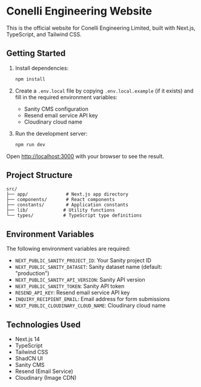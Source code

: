 # Conelli Engineering Website

This is the official website for Conelli Engineering Limited, built with Next.js, TypeScript, and Tailwind CSS.
<!-- Test commit for deployment fix -->
## Getting Started

1. Install dependencies:
   ```bash
   npm install
   ```

2. Create a `.env.local` file by copying `.env.local.example` (if it exists) and fill in the required environment variables:
   - Sanity CMS configuration
   - Resend email service API key
   - Cloudinary cloud name

3. Run the development server:
   ```bash
   npm run dev
   ```

Open [http://localhost:3000](http://localhost:3000) with your browser to see the result.

## Project Structure

```
src/
├── app/              # Next.js app directory
├── components/       # React components
├── constants/        # Application constants
├── lib/             # Utility functions
└── types/           # TypeScript type definitions
```

## Environment Variables

The following environment variables are required:

- `NEXT_PUBLIC_SANITY_PROJECT_ID`: Your Sanity project ID
- `NEXT_PUBLIC_SANITY_DATASET`: Sanity dataset name (default: "production")
- `NEXT_PUBLIC_SANITY_API_VERSION`: Sanity API version
- `NEXT_PUBLIC_SANITY_TOKEN`: Sanity API token
- `RESEND_API_KEY`: Resend email service API key
- `INQUIRY_RECIPIENT_EMAIL`: Email address for form submissions
- `NEXT_PUBLIC_CLOUDINARY_CLOUD_NAME`: Cloudinary cloud name

## Technologies Used

- Next.js 14
- TypeScript
- Tailwind CSS
- ShadCN UI
- Sanity CMS
- Resend (Email Service)
- Cloudinary (Image CDN)
